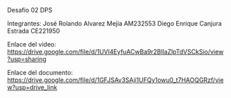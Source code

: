 Desafio 02 DPS

Integrantes: 
José Rolando Alvarez Mejía AM232553
Diego Enrique Canjura Estrada CE221950

Enlace del video:
https://drive.google.com/file/d/1UVl4EyfuACwBa9r2BlIaZlpTdVSCkSio/view?usp=sharing

Enlace del documento:
https://drive.google.com/file/d/1GFJSAv3SAji1UFQy1owu0_t7HAOQGRzf/view?usp=drive_link

